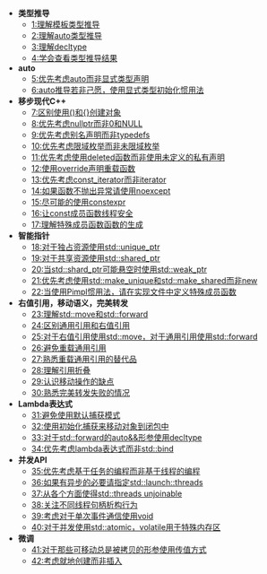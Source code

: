 * __类型推导__
	* [1:理解模板类型推导](1.DeducingTypes/item1.md) 
	* [2:理解auto类型推导](1.DeducingTypes/item2.md)
	* [3:理解decltype](1.DeducingTypes/item3.md)
	* [4:学会查看类型推导结果](1.DeducingTypes/item4.md)
* __auto__
	* [5:优先考虑auto而非显式类型声明](2.Auto/item5.md)
	* [6:auto推导若非己愿，使用显式类型初始化惯用法](2.Auto/item6.md)
* __移步现代C++__
	* [7:区别使用()和{}创建对象](3.MovingToModernCpp/item7.md)
	* [8:优先考虑nullptr而非0和NULL](3.MovingToModernCpp/item8.md)
	* [9:优先考虑别名声明而非typedefs](3.MovingToModernCpp/item9.md)
	* [10:优先考虑限域枚举而非未限域枚举](3.MovingToModernCpp/item10.md) 
	* [11:优先考虑使用deleted函数而非使用未定义的私有声明](3.MovingToModernCpp/item11.md)
	* [12:使用override声明重载函数](3.MovingToModernCpp/item12.md)
	* [13:优先考虑const_iterator而非iterator](3.MovingToModernCpp/item13.md)
	* [14:如果函数不抛出异常请使用noexcept](3.MovingToModernCpp/item14.md)
	* [15:尽可能的使用constexpr](3.MovingToModernCpp/item15.md)
	* [16:让const成员函数线程安全](3.MovingToModernCpp/item16.md) 
	* [17:理解特殊成员函数函数的生成](3.MovingToModernCpp/item17.md) 
* __智能指针__
	* [18:对于独占资源使用std::unique_ptr](4.SmartPointers/item18.md) 
	* [19:对于共享资源使用std::shared_ptr](4.SmartPointers/item19.md) 
	* [20:当std::shard_ptr可能悬空时使用std::weak_ptr](4.SmartPointers/item20.md)  
	* [21:优先考虑使用std::make_unique和std::make_shared而非new](4.SmartPointers/item21.md) 
	* [22:当使用Pimpl惯用法，请在实现文件中定义特殊成员函数](4.SmartPointers/item22.md) 
* __右值引用，移动语义，完美转发__
	* [23:理解std::move和std::forward](5.RRefMovSemPerfForw/item23.md) 
	* [24:区别通用引用和右值引用](5.RRefMovSemPerfForw/item24.md) 
	* [25:对于右值引用使用std::move，对于通用引用使用std::forward](5.RRefMovSemPerfForw/item25.md)
	* [26:避免重载通用引用](5.RRefMovSemPerfForw/item26.md) 
	* [27:熟悉重载通用引用的替代品](5.RRefMovSemPerfForw/item27.md) 
	* [28:理解引用折叠](5.RRefMovSemPerfForw/item28.md) 
	* [29:认识移动操作的缺点](5.RRefMovSemPerfForw/item29.md) 
	* [30:熟悉完美转发失败的情况](5.RRefMovSemPerfForw/item30.md) 
* __Lambda表达式__
	* [31:避免使用默认捕获模式](6.LambdaExpressions/item31.md) 
	* [32:使用初始化捕获来移动对象到闭包中](6.LambdaExpressions/item32.md) 
	* [33:对于std::forward的auto&&形参使用decltype](6.LambdaExpressions/item33.md) 
	* [34:优先考虑lambda表达式而非std::bind](6.LambdaExpressions/item34.md) 
* __并发API__
	* [35:优先考虑基于任务的编程而非基于线程的编程](7.TheConcurrencyAPI/Item35.md) 
	* [36:如果有异步的必要请指定std::launch::threads](7.TheConcurrencyAPI/item36.md) 
	* [37:从各个方面使得std::threads unjoinable](7.TheConcurrencyAPI/item37.md) 
	* [38:关注不同线程句柄析构行为](7.TheConcurrencyAPI/item38.md) 
	* [39:考虑对于单次事件通信使用void](7.TheConcurrencyAPI/item39.md) 
	* [40:对于并发使用std::atomic，volatile用于特殊内存区](7.TheConcurrencyAPI/item40.md) 
* __微调__
	* [41:对于那些可移动总是被拷贝的形参使用传值方式](8.Tweaks/item41.md) 
	* [42:考虑就地创建而非插入](8.Tweaks/item42.md) 


